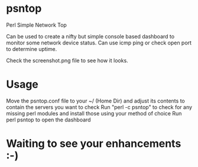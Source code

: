 # psntop
Perl Simple Network Top

Can be used to create a nifty but simple console based dashboard to monitor some network device status. Can use icmp ping or check open port to determine uptime.

Check the screenshot.png file to see how it looks.

# Usage
Move the psntop.conf file to your ~/ (Home Dir) and adjust its contents to contain the servers you want to check
Run "perl -c psntop" to check for any missing perl modules and install those using your method of choice
Run perl psntop to open the dashboard

# Waiting to see your enhancements :-)
